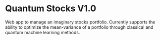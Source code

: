 # Quantum Stocks V1.0
Web app to manage an imaginary stocks portfolio. Currently supports the ability to optimize the mean-variance of a portfolio through classical and quantum machine learning methods.
